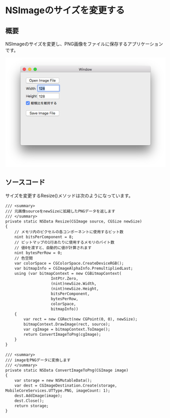 # NSImageのサイズを変更する

## 概要

NSImageのサイズを変更し、PNG画像をファイルに保存するアプリケーションです。

![](ImageResize.png)

## ソースコード

サイズを変更するResize()メソッドは次のようになっています。

    /// <summary>
    /// 元画像sourceをnewSizeに拡縮したPNGデータを返します
    /// </summary>
    private static NSData Resize(CGImage source, CGSize newSize)
    {
        // メモリ内のピクセルの各コンポーネントに使用するビット数
        nint bitsPerComponent = 8;
        // ビットマップの1行あたりに使用するメモリのバイト数
        // 値0を渡すと、自動的に値が計算されます
        nint bytesPerRow = 0;
        // 色空間
        var colorSpace = CGColorSpace.CreateDeviceRGB();
        var bitmapInfo = CGImageAlphaInfo.PremultipliedLast;
        using (var bitmapContext = new CGBitmapContext(
                        IntPtr.Zero,
                        (nint)newSize.Width,
                        (nint)newSize.Height,
                        bitsPerComponent,
                        bytesPerRow,
                        colorSpace,
                        bitmapInfo))
        {
            var rect = new CGRect(new CGPoint(0, 0), newSize);
            bitmapContext.DrawImage(rect, source);
            var cgImage = bitmapContext.ToImage();
            return ConvertImageToPng(cgImage);
        }
    }

    /// <summary>
    /// imageをPNGデータに変換します
    /// </summary>
    private static NSData ConvertImageToPng(CGImage image)
    {
        var storage = new NSMutableData();
        var dest = CGImageDestination.Create(storage, MobileCoreServices.UTType.PNG, imageCount: 1);
        dest.AddImage(image);
        dest.Close();
        return storage;
    }
